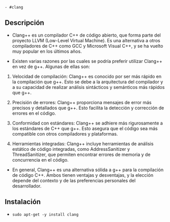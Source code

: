 	- #clang

## Descripción
- Clang++ es un compilador C++ de código abierto, que forma parte del proyecto LLVM (Low-Level Virtual Machine). Es una alternativa a otros compiladores de C++ como GCC y Microsoft Visual C++, y se ha vuelto muy popular en los últimos años.

- Existen varias razones por las cuales se podría preferir utilizar Clang++ en vez de g++. Algunas de ellas son:
1.  Velocidad de compilación: Clang++ es conocido por ser más rápido en la compilación que g++. Esto se debe a la arquitectura del compilador y a su capacidad de realizar análisis sintácticos y semánticos más rápidos que g++.
    
2.  Precisión de errores: Clang++ proporciona mensajes de error más precisos y detallados que g++. Esto facilita la detección y corrección de errores en el código.
    
3.  Conformidad con estándares: Clang++ se adhiere más rigurosamente a los estándares de C++ que g++. Esto asegura que el código sea más compatible con otros compiladores y plataformas.
    
4.  Herramientas integradas: Clang++ incluye herramientas de análisis estático de código integradas, como AddressSanitizer y ThreadSanitizer, que permiten encontrar errores de memoria y de concurrencia en el código.
    
- En general, Clang++ es una alternativa sólida a g++ para la compilación de código C++. Ambos tienen ventajas y desventajas, y la elección depende del contexto y de las preferencias personales del desarrollador.

## Instalación 
- ```sudo apt-get -y install clang```
